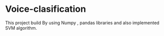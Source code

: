 # Voice-clasification
This project build By using Numpy , pandas libraries and also implemented SVM algorithm.
